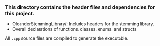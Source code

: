### This directory contains the header files and dependencies for this project.

- OleanderStemmingLibrary/: Includes headers for the stemming library.
- Overall declarations of functions, classes, enums, and structs 

All `.cpp` source files are compiled to generate the executable.
